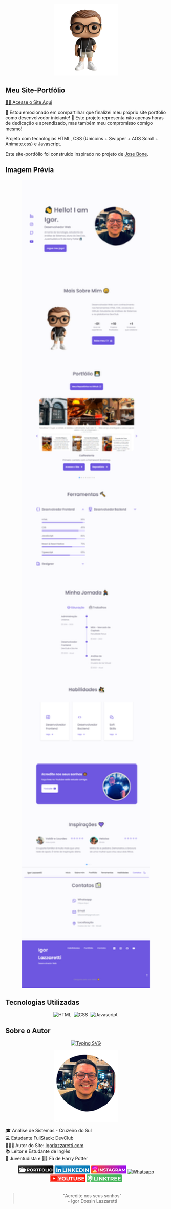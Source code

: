 <!--
  Commit message:
:house: igorlazzaretti.com
 -->

<div align="center"><img width="200" src="./assets/img/funko3.png"></div>

## Meu Site-Portfólio
<a target="_blank" href="https://igorlazzaretti.com">👨‍💻 Acesse o Site Aqui</a>

🚀 Estou emocionado em compartilhar que finalizei meu próprio site portfolio como desenvolvedor iniciante! 🌟 Este projeto representa não apenas horas de dedicação e aprendizado, mas também meu compromisso comigo mesmo!

Projeto com tecnologias HTML, CSS (Unicoins + Swipper + AOS Scroll + Animate.css) e Javascript.

Este site-portfólio foi construído inspirado no projeto de <a href="https://github.com/jose-bone/responsive-portfolio-website">Jose Bone</a>.

## Imagem Prévia
<div align="center">
<img width="400" src="./assets/readme/fullpage.png">
</div>


## Tecnologias Utilizadas

<div align="center">
  <img src="https://cdn.jsdelivr.net/gh/devicons/devicon@latest/icons/html5/html5-original.svg" title="HTML" alt="HTML" width="70" height="65"/>&nbsp;
  <img src="https://cdn.jsdelivr.net/gh/devicons/devicon@latest/icons/css3/css3-original.svg" title="CSS" alt="CSS" width="70" height="65"/>&nbsp;
  <img src="https://cdn.jsdelivr.net/gh/devicons/devicon@latest/icons/javascript/javascript-original.svg" title="Javascript" alt="Javascript" width="70" height="65"/>&nbsp;

</div>


## Sobre o Autor
<div align="center">

[![Typing SVG](https://readme-typing-svg.herokuapp.com?font=IBM+Plex+Mono&weight=600&size=30&duration=3000&pause=700&color=ED51F7&center=true&vCenter=true&random=false&width=490&height=55&lines=Ol%C3%A1!+%F0%9F%99%8B%E2%80%8D%E2%99%82%EF%B8%8F+Meu+nome+%C3%A9+Igor;Hello!+%F0%9F%91%8B+My+name+is+Igor)](https://git.io/typing-svg)

<img src="./assets/readme/igor.png" width="200" >

</div>

🎓 Análise de Sistemas - Cruzeiro do Sul <br>
💻 Estudante FullStack: DevClub <br>
👩🏻‍💻 Autor do Site: <a href="https://igorlazzaretti.com/">igorlazzaretti.com</a> <br>
📚 Leitor e Estudante de Inglês <br>
💚 Juventudista e 🧙‍♂️ Fã de Harry Potter  <br>

<!-- Social Banners -->
<div align="center" >

<a href="https://igorlazzaretti.com"><img src="https://raw.githubusercontent.com/igorlazzaretti/little-social-baner-for-github/refs/heads/main/banners/portfolio.webp" title="Meu Site Portifólio" alt="Meu Site Portifólio" width="110"/></a>
<a href="https://www.linkedin.com/in/igorlazzaretti/"><img src="https://raw.githubusercontent.com/igorlazzaretti/little-social-baner-for-github/refs/heads/main/banners/linkedin.webp" title="Linkedin" alt="Linkedin" width="110"/></a>
<a href="https://www.instagram.com/dev.igorlzzrtt/"><img src="https://raw.githubusercontent.com/igorlazzaretti/little-social-baner-for-github/refs/heads/main/banners/instagram.webp" title="Instagram" alt="Instagram" width="110"/></a>
<a href="https://api.whatsapp.com/send/?phone=5554999489840&text&type=phone_number&app_absent=0"><img src="https://igorlazzaretti.github.io/social-banners-for-github/banners/whatsapp.webp" title="Whatsapp" alt="Whatsapp" width="110"/></a>
<a href="https://www.youtube.com/@idLazzaretti/streams"><img src="https://raw.githubusercontent.com/igorlazzaretti/little-social-baner-for-github/refs/heads/main/banners/youtube.webp" title="Youtube" alt="Youtube" width="110"/></a>
<a href="https://linktr.ee/dev.igorlzzrtt"><img src="https://raw.githubusercontent.com/igorlazzaretti/little-social-baner-for-github/refs/heads/main/banners/linktree.webp" title="Linktree" alt="Linktree" width="110"/></a>
</div>


##
<div align="center">

> "Acredite nos seus sonhos" <br> - Igor Dossin Lazzaretti

</div>
